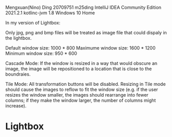 Mengxuan(Nino) Ding
20709751 m25ding
IntelliJ IDEA Community Edition 2021.2.1
kotlinc-jvm 1.8
Windows 10 Home

In my version of Lightbox:

Only jpg, png and bmp files will be treated as image file that could dispaly in the lightbox.

Default window size: 1000 * 800
Maximume window size: 1600 * 1200
Minimum window size: 950 * 600

Cascade Mode:
If the window is resized in a way that would obscure an image, the image will be repositioned to a 
location that is close to the boundraies.

Tile Mode:
All transformation buttons will be disabled.
Resizing in Tile mode should cause the images to reflow to fit the window size (e.g. if the user 
resizes the window smaller, the images should rearrange into fewer columns; if they make the window 
larger, the number of columns might increase).


# Lightbox
